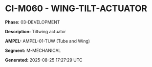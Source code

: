 # CI-M060 - WING-TILT-ACTUATOR

**Phase:** 03-DEVELOPMENT

**Description:** Tiltwing actuator

**AMPEL:** AMPEL-01-TUW (Tube and Wing)

**Segment:** M-MECHANICAL

**Generated:** 2025-08-25 17:27:29 UTC
